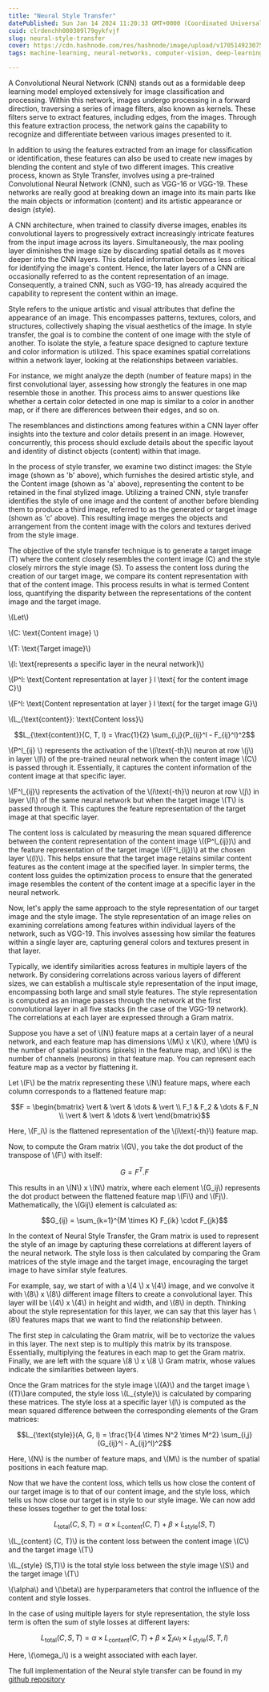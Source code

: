 ```yaml
---
title: "Neural Style Transfer"
datePublished: Sun Jan 14 2024 11:20:33 GMT+0000 (Coordinated Universal Time)
cuid: clrdenchh000309l79gykfvjf
slug: neural-style-transfer
cover: https://cdn.hashnode.com/res/hashnode/image/upload/v1705149230753/fb659adc-343c-4929-8934-a83028694261.png
tags: machine-learning, neural-networks, computer-vision, deep-learning, cnn, neural-style-transfer

---
```


A Convolutional Neural Network (CNN) stands out as a formidable deep learning model employed extensively for image classification and processing. Within this network, images undergo processing in a forward direction, traversing a series of image filters, also known as kernels. These filters serve to extract features, including edges, from the images. Through this feature extraction process, the network gains the capability to recognize and differentiate between various images presented to it.

In addition to using the features extracted from an image for classification or identification, these features can also be used to create new images by blending the content and style of two different images. This creative process, known as Style Transfer, involves using a pre-trained Convolutional Neural Network (CNN), such as VGG-16 or VGG-19. These networks are really good at breaking down an image into its main parts like the main objects or information (content) and its artistic appearance or design (style).

A CNN architecture, when trained to classify diverse images, enables its convolutional layers to progressively extract increasingly intricate features from the input image across its layers. Simultaneously, the max pooling layer diminishes the image size by discarding spatial details as it moves deeper into the CNN layers. This detailed information becomes less critical for identifying the image's content. Hence, the later layers of a CNN are occasionally referred to as the content representation of an image. Consequently, a trained CNN, such as VGG-19, has already acquired the capability to represent the content within an image.

Style refers to the unique artistic and visual attributes that define the appearance of an image. This encompasses patterns, textures, colors, and structures, collectively shaping the visual aesthetics of the image. In style transfer, the goal is to combine the content of one image with the style of another. To isolate the style, a feature space designed to capture texture and color information is utilized. This space examines spatial correlations within a network layer, looking at the relationships between variables.

For instance, we might analyze the depth (number of feature maps) in the first convolutional layer, assessing how strongly the features in one map resemble those in another. This process aims to answer questions like whether a certain color detected in one map is similar to a color in another map, or if there are differences between their edges, and so on.

The resemblances and distinctions among features within a CNN layer offer insights into the texture and color details present in an image. However, concurrently, this process should exclude details about the specific layout and identity of distinct objects (content) within that image.

In the process of style transfer, we examine two distinct images: the Style image (shown as 'b' above), which furnishes the desired artistic style, and the Content image (shown as 'a' above), representing the content to be retained in the final stylized image. Utilizing a trained CNN, style transfer identifies the style of one image and the content of another before blending them to produce a third image, referred to as the generated or target image (shown as 'c' above). This resulting image merges the objects and arrangement from the content image with the colors and textures derived from the style image.

The objective of the style transfer technique is to generate a target image (T) where the content closely resembles the content image (C) and the style closely mirrors the style image (S). To assess the content loss during the creation of our target image, we compare its content representation with that of the content image. This process results in what is termed Content loss, quantifying the disparity between the representations of the content image and the target image.

\\(Let\\)

\\(C: \text{Content image} \\)

\\(T: \text{Target image}\\)

\\(l: \text{represents a specific layer in the neural network}\\)

\\(P^l: \text{Content representation at layer } l \text{ for the content image C}\\)

\\(F^l: \text{Content representation at layer } l \text{ for the target image G}\\)

\\(L_{\text{content}}: \text{Content loss}\\)

$$L_{\text{content}}(C, T, l) = \frac{1}{2} \sum_{i,j}(P_{ij}^l - F_{ij}^l)^2$$

\\(P^l_{ij} \\) represents the activation of the \\(i\text{-th}\\) neuron at row \\(j\\) in layer \\(l\\) of the pre-trained neural network when the content image \\(C\\) is passed through it. Essentially, it captures the content information of the content image at that specific layer.

\\(F^l_{ij}\\) represents the activation of the \\(i\text{-th}\\) neuron at row \\(j\\) in layer \\(l\\) of the same neural network but when the target image \\(T\\) is passed through it. This captures the feature representation of the target image at that specific layer.

The content loss is calculated by measuring the mean squared difference between the content representation of the content image \\((P^l_{ij})\\) and the feature representation of the target image \\((F^l_{ij})\\) at the chosen layer \\((l)\\). This helps ensure that the target image retains similar content features as the content image at the specified layer. In simpler terms, the content loss guides the optimization process to ensure that the generated image resembles the content of the content image at a specific layer in the neural network.

Now, let's apply the same approach to the style representation of our target image and the style image. The style representation of an image relies on examining correlations among features within individual layers of the network, such as VGG-19. This involves assessing how similar the features within a single layer are, capturing general colors and textures present in that layer.

Typically, we identify similarities across features in multiple layers of the network. By considering correlations across various layers of different sizes, we can establish a multiscale style representation of the input image, encompassing both large and small style features. The style representation is computed as an image passes through the network at the first convolutional layer in all five stacks (in the case of the VGG-19 network). The correlations at each layer are expressed through a Gram matrix.

Suppose you have a set of \\(N\\) feature maps at a certain layer of a neural network, and each feature map has dimensions \\(M\\) x \\(K\\), where \\(M\\) is the number of spatial positions (pixels) in the feature map, and \\(K\\) is the number of channels (neurons) in that feature map. You can represent each feature map as a vector by flattening it.

Let \\(F\\) be the matrix representing these \\(N\\) feature maps, where each column corresponds to a flattened feature map:

$$F = \begin{bmatrix} \vert & \vert & \dots & \vert \\ F_1 & F_2 & \dots & F_N \\ \vert & \vert & \dots & \vert \end{bmatrix}$$

Here, \\(F_i\\)​ is the flattened representation of the \\(i\text{-th}\\) feature map.

Now, to compute the Gram matrix \\(G\\), you take the dot product of the transpose of \\(F\\) with itself:

$$G = F^T . F$$

This results in an \\(N\\) x \\(N\\) matrix, where each element \\(G_ij\\) represents the dot product between the flattened feature map \\(Fi\\) and \\(Fj\\). Mathematically, the \\(Gij\\) element is calculated as:

$$G_{ij} = \sum_{k=1}^{M \times K} F_{ik} \cdot F_{jk}$$

In the context of Neural Style Transfer, the Gram matrix is used to represent the style of an image by capturing these correlations at different layers of the neural network. The style loss is then calculated by comparing the Gram matrices of the style image and the target image, encouraging the target image to have similar style features.

For example, say, we start of with a \\(4 \\) x \\(4\\) image, and we convolve it with \\(8\\) x \\(8\\) different image filters to create a convolutional layer. This layer will be \\(4\\) x \\(4\\) in height and width, and \\(8\\) in depth. Thinking about the style representation for this layer, we can say that this layer has \\(8\\) features maps that we want to find the relationship between.

The first step in calculating the Gram matrix, will be to vectorize the values in this layer. The next step is to multiply this matrix by its transpose. Essentially, multiplying the features in each map to get the Gram matrix. Finally, we are left with the square \\(8 \\) x \\(8 \\) Gram matrix, whose values indicate the similarities between layers.

Once the Gram matrices for the style image \\((A)\\) and the target image \\((T)\\)are computed, the style loss \\(L_{style}\\)​ is calculated by comparing these matrices. The style loss at a specific layer \\(l\\) is computed as the mean squared difference between the corresponding elements of the Gram matrices:

$$L_{\text{style}}(A, G, l) = \frac{1}{4 \times N^2 \times M^2} \sum_{i,j} (G_{ij}^l - A_{ij}^l)^2$$

Here, \\(N\\) is the number of feature maps, and \\(M\\) is the number of spatial positions in each feature map.

Now that we have the content loss, which tells us how close the content of our target image is to that of our content image, and the style loss, which tells us how close our target is in style to our style image. We can now add these losses together to get the total loss:

$$L_{\text{total}}(C, S, T) = \alpha \times L_{\text{content}}(C, T) + \beta \times L_{\text{style}}(S, T)$$

\\(L_{content} (C, T)\\) is the content loss between the content image \\(C\\) and the target image \\(T\\)

\\(L_{style} (S,T)\\) is the total style loss between the style image \\(S\\) and the target image \\(T\\)

\\(\alpha\\) and \\(\beta\\) are hyperparameters that control the influence of the content and style losses.

In the case of using multiple layers for style representation, the style loss term is often the sum of style losses at different layers:

$$L_{\text{total}}(C, S, T) = \alpha \times L_{\text{content}}(C, T) + \beta \times \sum_{l} \omega_l \times L_{\text{style}}(S, T, l)$$

Here, \\(\omega_i\\) is a weight associated with each layer.

The full implementation of the Neural style transfer can be found in my [github repository](https://github.com/aljebraschool/Style_Transfer_with_Deep_Neural_Network.git)